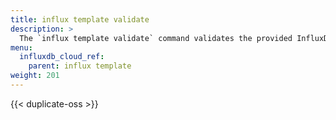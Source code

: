 ```yaml
---
title: influx template validate
description: >
  The `influx template validate` command validates the provided InfluxDB template.
menu:
  influxdb_cloud_ref:
    parent: influx template
weight: 201
---
```


{{< duplicate-oss >}}
